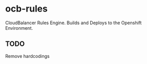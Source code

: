 # ocb-rules
CloudBalancer Rules Engine.
Builds and Deploys to the Openshift Environment.

## TODO
Remove hardcodings
